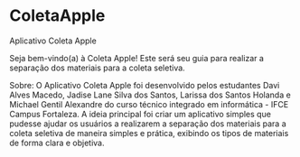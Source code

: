 # ColetaApple
Aplicativo Coleta Apple

Seja bem-vindo(a) à Coleta Apple! Este será seu guia para realizar a separação dos materiais para a coleta seletiva.

Sobre: O Aplicativo Coleta Apple foi desenvolvido pelos estudantes Davi Alves Macedo, Jadise Lane Silva dos Santos, Larissa dos Santos Holanda e Michael Gentil Alexandre do curso técnico integrado em informática - IFCE Campus Fortaleza. A ideia principal foi criar um aplicativo simples que pudesse ajudar os usuários a realizarem a separação dos materiais para a coleta seletiva de maneira simples e prática, exibindo os tipos de materiais de forma clara e objetiva.

